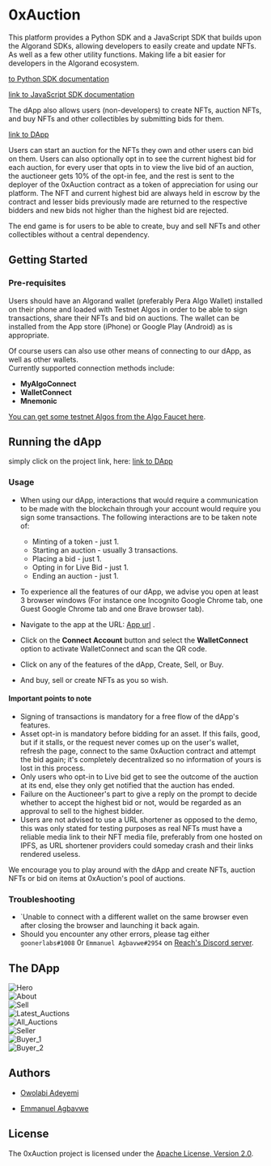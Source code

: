# 0xAuction

This platform provides a Python SDK and a JavaScript SDK that builds upon the Algorand SDKs, allowing developers to easily create and update NFTs. As well as a few other utility functions. Making life a bit easier for developers in the Algorand ecosystem.

[ to Python SDK documentation](https://github.com/Apostrophe-Corp/0xAuction/blob/beta/Algorand-NFT-SDK/python-algorand-sdk/README.md)

[link to JavaScript SDK documentation](https://github.com/Apostrophe-Corp/0xAuction/blob/beta/Algorand-NFT-SDK/javaScript-sdk/README.md)

The dApp also allows users (non-developers) to create NFTs, auction NFTs, and buy NFTs and other collectibles by submitting bids for them.

[link to DApp](https://0x-auction-beta.vercel.app/) 

Users can start an auction for the NFTs they own and other users can bid on them. Users can also optionally opt in to see the current highest bid for each auction, for every user that opts in to view the live bid of an auction, the auctioneer gets 10% of the opt-in fee, and the rest is sent to the deployer of the 0xAuction contract as a token of appreciation for using our platform. The NFT and current highest bid are always held in escrow by the contract and lesser bids previously made are returned to the respective bidders and new bids not higher than the highest bid are rejected.  

**<add demo video>**

The end game is for users to be able to create, buy and sell NFTs and other collectibles without a central dependency.

## Getting Started

### Pre-requisites

Users should have an Algorand wallet (preferably Pera Algo Wallet) installed on their phone and loaded with Testnet Algos in order to be able to sign transactions, share their NFTs and bid on auctions. The wallet can be installed from the App store (iPhone) or Google Play (Android) as is appropriate.

Of course users can also use other means of connecting to our dApp, as well as other wallets.  
Currently supported connection methods include:  

<!-- - **PeraConnect** -->
- **MyAlgoConnect**
- **WalletConnect**
- **Mnemonic**

[You can get some testnet Algos from the Algo Faucet here](https://bank.testnet.algorand.network/).

## Running the dApp

simply click on the project link, here: [link to DApp](https://0x-auction-beta.vercel.app/) 

### Usage

- When using our dApp, interactions that would require a communication to be made with the blockchain through your account would require you sign some transactions. The following interactions are to be taken note of:  
  - Minting of a token - just 1.
  - Starting an auction - usually 3 transactions.
  - Placing a bid - just 1.
  - Opting in for Live Bid - just 1.
  - Ending an auction - just 1.

- To experience all the features of our dApp, we advise you open at least 3 browser windows (For instance one Incognito Google Chrome tab, one Guest Google Chrome tab and one Brave browser tab).

- Navigate to the app at the URL: [App url](https://0x-auction-beta.vercel.app/) .

- Click on the **Connect Account** button and select the **WalletConnect** option to activate WalletConnect and scan the QR code.

- Click on any of the features of the dApp, Create, Sell, or Buy.

- And buy, sell or create NFTs as you so wish.

#### Important points to note

- Signing of transactions is mandatory for a free flow of the dApp's features.
- Asset opt-in is mandatory before bidding for an asset. If this fails, good, but if it stalls, or the request never comes up on the user's wallet, refresh the page, connect to the same 0xAuction contract and attempt the bid again; it's completely decentralized so no information of yours is lost in this process.
- Only users who opt-in to Live bid get to see the outcome of the auction at its end, else they only get notified that the auction has ended.
- Failure on the Auctioneer's part to give a reply on the prompt to decide whether to accept the highest bid or not, would be regarded as an approval to sell to the highest bidder.
- Users are not advised to use a URL shortener as opposed to the demo, this was only stated for testing purposes as real NFTs must have a reliable media link to their NFT media file, preferably from one hosted on IPFS, as URL shortener providers could someday crash and their links rendered useless.

We encourage you to play around with the dApp and create NFTs, auction NFTs or bid on items at 0xAuction's pool of auctions.

### Troubleshooting

- `Unable to connect with a different wallet on the same browser even after closing the browser and launching it back again.
- Should you encounter any other errors, please tag either `goonerlabs#1008` 0r `Emmanuel Agbavwe#2954` on [Reach's Discord server](https://bit.ly/3BnPyKd).

## The DApp

![Hero](https://user-images.githubusercontent.com/68448315/208217963-e7ea11af-fa26-47cb-b8bb-b37cc9aea7fb.png)  
![About](https://user-images.githubusercontent.com/68448315/208217977-d92bbc60-5dbb-4a38-a79a-cf459f5696d8.png)  
![Sell](https://user-images.githubusercontent.com/68448315/208217989-3cb38c59-8ba1-4379-b21e-9fdf32f506db.png)  
![Latest_Auctions](https://user-images.githubusercontent.com/68448315/208217995-5db5bf70-7d94-4955-9a1f-d12625fcd973.png)  
![All_Auctions](https://user-images.githubusercontent.com/68448315/208218014-23402c80-da49-4510-a0d8-eb0fb8589166.png)  
![Seller](https://user-images.githubusercontent.com/68448315/208218036-88d63704-c849-4a9d-bab2-4074a8b61056.png)  
![Buyer_1](https://user-images.githubusercontent.com/68448315/208218041-6e8f59a9-de4e-4dee-81bb-d0bbf94d25fd.png)  
![Buyer_2](https://user-images.githubusercontent.com/68448315/208218049-4077ea3f-fb27-4215-8898-d7a41969fe69.png)  

## Authors

- [Owolabi Adeyemi](https://github.com/goonerlabs)

- [Emmanuel Agbavwe](https://github.com/Aro1914)

## License

The 0xAuction project is licensed under the [Apache License, Version 2.0](./LICENSE).

